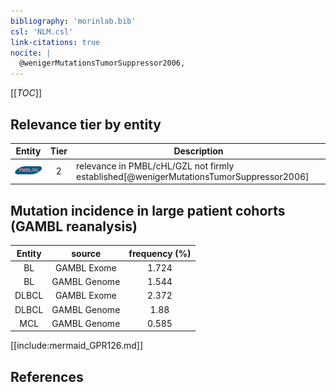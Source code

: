 ```yaml
---
bibliography: 'morinlab.bib'
csl: 'NLM.csl'
link-citations: true
nocite: |
  @wenigerMutationsTumorSuppressor2006, 
---
```


[[_TOC_]]




## Relevance tier by entity

|Entity|Tier|Description|
|:------:|:----:|--------------------------------------|
|![PMBL](images/icons/PMBL_tier2.png)|2|relevance in PMBL/cHL/GZL not firmly established[@wenigerMutationsTumorSuppressor2006]|


## Mutation incidence in large patient cohorts (GAMBL reanalysis)

|Entity|source |frequency (%)|
|:------:|:----:|:----:|
|BL|GAMBL Exome |1.724 |
|BL|GAMBL Genome |1.544 |
|DLBCL|GAMBL Exome |2.372 |
|DLBCL|GAMBL Genome |1.88 |
|MCL|GAMBL Genome |0.585 |


[[include:mermaid_GPR126.md]]

## References


